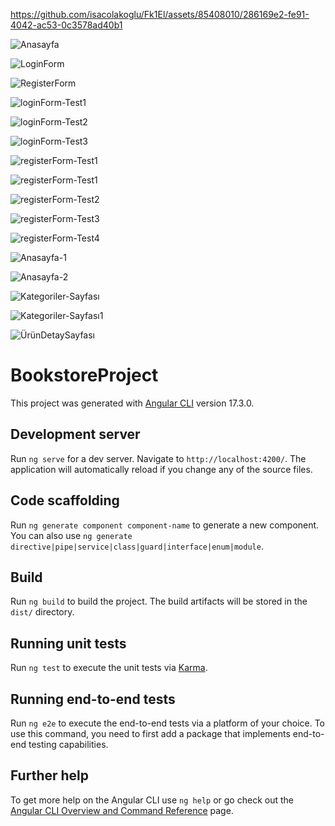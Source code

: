 

https://github.com/isacolakoglu/Fk1El/assets/85408010/286169e2-fe91-4042-ac53-0c3578ad40b1


![Anasayfa](https://github.com/isacolakoglu/Fk1El/assets/85408010/19329c0e-a174-487b-a0fb-0a8881bcf4e6)

![LoginForm](https://github.com/isacolakoglu/Fk1El/assets/85408010/5c06873f-eccf-4dca-a9ce-52c58c2d6238)

![RegisterForm](https://github.com/isacolakoglu/Fk1El/assets/85408010/0b7af6b4-9275-437f-a572-83295e91a5c5)

![loginForm-Test1](https://github.com/isacolakoglu/Fk1El/assets/85408010/70fc8dd3-5861-44b0-92a9-7979dc3a5c27)

![loginForm-Test2](https://github.com/isacolakoglu/Fk1El/assets/85408010/520a41b2-47be-4d62-98ae-f54bbe475b4e)

![loginForm-Test3](https://github.com/isacolakoglu/Fk1El/assets/85408010/cbd24c39-eac2-4a58-93a8-dfb0297c609c)

![registerForm-Test1](https://github.com/isacolakoglu/Fk1El/assets/85408010/0d8d3296-8a84-4d2e-8181-135d4648060d)

![registerForm-Test1](https://github.com/isacolakoglu/Fk1El/assets/85408010/8b8494bb-541d-4c42-b092-a2f36dd1aaeb)

![registerForm-Test2](https://github.com/isacolakoglu/Fk1El/assets/85408010/b3481d33-3f28-4086-b45f-bb7cc09c446e)

![registerForm-Test3](https://github.com/isacolakoglu/Fk1El/assets/85408010/25e83ac8-31d5-4bf1-8a47-26506bf4096d)

![registerForm-Test4](https://github.com/isacolakoglu/Fk1El/assets/85408010/5d670d23-848d-4b38-b1a0-9487fcf32978)

![Anasayfa-1](https://github.com/isacolakoglu/Fk1El/assets/85408010/51d5aebb-3e9d-42a6-8c0e-b7460dca8ce2)

![Anasayfa-2](https://github.com/isacolakoglu/Fk1El/assets/85408010/63e3fcca-d29b-48c2-a63b-f90aada980ad)

![Kategoriler-Sayfası](https://github.com/isacolakoglu/Fk1El/assets/85408010/1e04bbdd-d08d-4bd0-95fb-6a2b994a94a3)

![Kategoriler-Sayfası1](https://github.com/isacolakoglu/Fk1El/assets/85408010/318562b6-4dbf-4ad9-bc31-e59f06ac8b54)

![ÜrünDetaySayfası](https://github.com/isacolakoglu/Fk1El/assets/85408010/a0db3816-c8ce-4490-aadb-73ba242c2328)



# BookstoreProject

This project was generated with [Angular CLI](https://github.com/angular/angular-cli) version 17.3.0.

## Development server

Run `ng serve` for a dev server. Navigate to `http://localhost:4200/`. The application will automatically reload if you change any of the source files.

## Code scaffolding

Run `ng generate component component-name` to generate a new component. You can also use `ng generate directive|pipe|service|class|guard|interface|enum|module`.

## Build

Run `ng build` to build the project. The build artifacts will be stored in the `dist/` directory.

## Running unit tests

Run `ng test` to execute the unit tests via [Karma](https://karma-runner.github.io).

## Running end-to-end tests

Run `ng e2e` to execute the end-to-end tests via a platform of your choice. To use this command, you need to first add a package that implements end-to-end testing capabilities.

## Further help

To get more help on the Angular CLI use `ng help` or go check out the [Angular CLI Overview and Command Reference](https://angular.io/cli) page.
